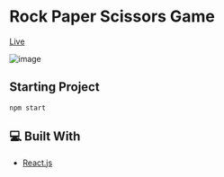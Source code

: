 # Rock Paper Scissors Game

[Live](https://oe-rock-paper-scissors.netlify.app/)

![image](https://user-images.githubusercontent.com/96390357/178162440-93e25dab-3437-4c85-acde-38ac21496806.png)

## Starting Project

```
npm start
```

## 💻 Built With
- [React.js](https://reactjs.org/)
